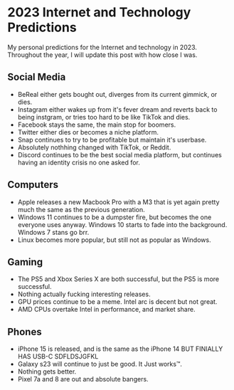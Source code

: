 # 2023 Internet and Technology Predictions
My personal predictions for the Internet and technology in 2023. Throughout the year, I will update this post with how close I was. 

## Social Media
* BeReal either gets bought out, diverges from its current gimmick, or dies. 
* Instagram either wakes up from it's fever dream and reverts back to being instgram, or tries too hard to be like TikTok and dies. 
* Facebook stays the same, the main stop for boomers. 
* Twitter either dies or becomes a niche platform. 
* Snap continues to try to be profitable but maintain it's userbase. 
* Absolutely nothhing changed with TikTok, or Reddit. 
* Discord continues to be the best social media platform, but continues having an identity crisis no one asked for. 

## Computers 
* Apple releases a new Macbook Pro with a M3 that is yet again pretty much the same as the previous generation. 
* Windows 11 continues to be a dumpster fire, but becomes the one everyone uses anyway. Windows 10 starts to fade into the background. Windows 7 stans go brr. 
* Linux becomes more popular, but still not as popular as Windows. 

## Gaming 
* The PS5 and Xbox Series X are both successful, but the PS5 is more successful.
* Nothing actually fucking interesting releases. 
* GPU prices continue to be a meme. Intel arc is decent but not great. 
* AMD CPUs overtake Intel in performance, and market share.
  
## Phones
* iPhone 15 is released, and is the same as the iPhone 14 BUT FINIALLY HAS USB-C SDFLDSJGFKL 
* Galaxy s23 will continue to just be good. It Just works™. 
* Nothing gets better. 
* Pixel 7a and 8 are out and absolute bangers. 